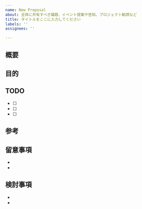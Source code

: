```yaml
---
name: New Proposal
about: 全体に共有すべき議題、イベント提案や告知、プロジェクト勧誘など
title: タイトルをここに入力してください
labels: ''
assignees: ''

---
```


## 概要

<!-- 提案・告知の内容について書いてください。 -->

## 目的

<!-- 目的を書きます。。 -->

## TODO

<!-- 実行のためのタスクを記入します。 -->

- [ ]
- [ ]
- [ ]

## 参考

<!-- 参考資料・リンクがあれば書いてください。 -->

## 留意事項

-
-

## 検討事項

<!-- 例会で検討すべきことがあれば書いてください -->

-
-
